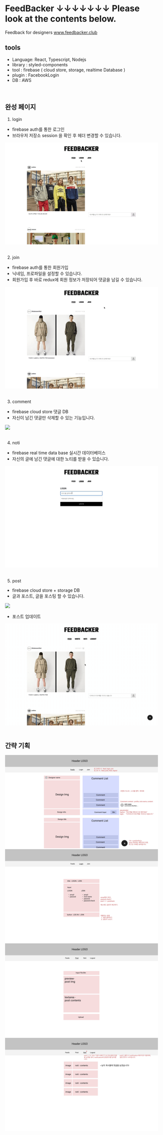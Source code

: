 # FeedBacker ↓↓↓↓↓↓↓ Please look at the contents below.
Feedback for designers
<a href="www.feedbacker.club/">www.feedbacker.club</a>

## tools
- Language: React, Typescript, Nodejs <br>
- library : styled-components
- tool : firebase ( cloud store, storage, realtime Database )
- plugin : FacebookLogin <br>
- DB : AWS <br>
<br><br>

## 완성 페이지

1. login
- firebase auth를 통한 로그인
- 브라우저 저장소 session 을 확인 후 헤더 변경할 수 있습니다.
<img src='https://raw.githubusercontent.com/Lee-ji-soo/feedbacker/main/readme/login.gif'/>
<br><br>

2. join
- firebase auth를 통한 회원가입
- 닉네임, 프로파일을 설정할 수 있습니다. 
- 회원가입 후 바로 redux에 회원 정보가 저장되어 댓글을 남길 수 있습니다.
<img src='https://raw.githubusercontent.com/Lee-ji-soo/feedbacker/main/readme/join.gif'/>
<br><br>

3. comment
- firebase cloud store 댓글 DB
- 자신이 남긴 댓글만 삭제할 수 있는 기능입니다.
<img src='https://raw.githubusercontent.com/Lee-ji-soo/feedbacker/main/readme/comment.gif'/>
<br><br>

4. noti
- firebase real time data base 실시간 데이터베이스
- 자신의 글에 남긴 댓글에 대한 노티를 받을 수 있습니다.
<img src='https://raw.githubusercontent.com/Lee-ji-soo/feedbacker/main/readme/noti.gif'/>
<br><br>

5. post
- firebase cloud store + storage DB
- 글과 포스트, 글을 포스팅 할 수 있습니다.
<img src='https://raw.githubusercontent.com/Lee-ji-soo/feedbacker/main/readme/post.gif'/>

- 포스트 업데이트
<img src='https://raw.githubusercontent.com/Lee-ji-soo/feedbacker/main/readme/updatepost.gif'/>
<br><br>

## 간략 기획
<img src='https://raw.githubusercontent.com/Lee-ji-soo/feedbacker/main/readme/fb1.jpg'/>
<img src='https://raw.githubusercontent.com/Lee-ji-soo/feedbacker/main/readme/fb2.jpg'/>
<img src='https://raw.githubusercontent.com/Lee-ji-soo/feedbacker/main/readme/fb3.jpg'/>
<img src='https://raw.githubusercontent.com/Lee-ji-soo/feedbacker/main/readme/fb4.jpg'/>
<br><br>

